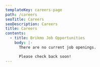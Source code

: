 ```yaml
---
templateKey: careers-page
path: /careers
seoTitle: Careers
seoDescription: Careers
title: Careers
contents:
  - title: Brikmo Job Opportunities
    body: |-
      There are no current job openings. 

      Please check back soon!
---
```

